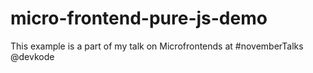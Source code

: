 # micro-frontend-pure-js-demo
This example is a part of my talk on Microfrontends at #novemberTalks @devkode

